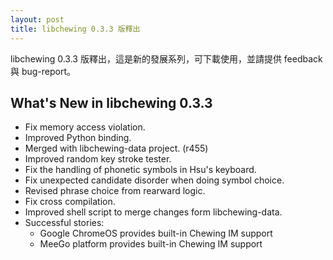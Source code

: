 ```yaml
---
layout: post
title: libchewing 0.3.3 版釋出
---
```

libchewing 0.3.3 版釋出，這是新的發展系列，可下載使用，並請提供 feedback 與 bug-report。

What's New in libchewing 0.3.3
---------------------------------------------------------
* Fix memory access violation.
* Improved Python binding.
* Merged with libchewing-data project. (r455)
* Improved random key stroke tester.
* Fix the handling of phonetic symbols in Hsu's keyboard.
* Fix unexpected candidate disorder when doing symbol choice.
* Revised phrase choice from rearward logic.
* Fix cross compilation.
* Improved shell script to merge changes form libchewing-data.
* Successful stories:
    - Google ChromeOS provides built-in Chewing IM support
    - MeeGo platform provides built-in Chewing IM support
